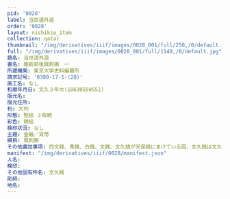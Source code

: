 ```yaml
---
pid: '0028'
label: 当世道外遊
order: '0028'
layout: nishikie_item
collection: qatar
thumbnail: "/img/derivatives/iiif/images/0028_001/full/250,/0/default.jpg"
full: "/img/derivatives/iiif/images/0028_001/full/1140,/0/default.jpg"
題名: 当世道外遊
書名: 維新前後諷刺画　一
所蔵機関: 東京大学史料編纂所
請求記号: '0380-17-1-(28)'
画工名: なし
和暦年月日: 文久３年カ(18630550551)
版元名: 
版元住所: 
判: 大判
形態: 竪絵 ３枚続
彩色: 錦絵
検印状況: なし
主題: 金融／貨幣
細目: 風刺画
その他書誌事項: 四文銭、青銭、白銭、文銭、文久銭が天保銭にまけている図、文久銭は文久３年より鋳造
manifest: "/img/derivatives/iiif/0028/manifest.json"
人名: 
検印: 
その他固有件名: 文久銭
彫師: 
地名: 
---
```

